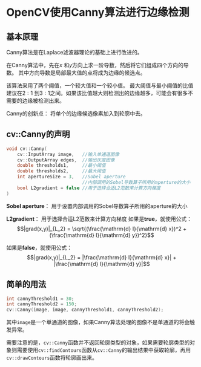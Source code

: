 # OpenCV使用Canny算法进行边缘检测

## 基本原理

Canny算法是在Laplace滤波器理论的基础上进行改进的。

在Canny算法中，先在$x$ 和$y$方向上求一阶导数，然后将它们组成四个方向的导数。
其中方向导数是局部最大值的点将成为边缘的候选点。

该算法采用了两个阈值，一个较大值和一个较小值。
最大阈值与最小阈值的比值建议在$2:1$ 到$3:1$之间。如果该比值越大则检测出的边缘越多，可能会有很多不需要的边缘被检测出来。

Canny的创新点：
将单个的边缘候选像素加入到轮廓中去。

## cv::Canny的声明

```cpp
void cv::Canny(
    cv::InputArray image,   //输入单通道图像
    cv::OutputArray edges,  //输出灰度图像
    double thresholds1,     //最小阈值
    double thresholds2,     //最大阈值
    int apertureSize = 3,   //Sobel aperture
                            //内部调用的Sobel导数算子所用的aperture的大小
    bool L2gradient = false //用于选择合适L2范数来计算方向梯度
)
```

**Sobel aperture**：
用于设置内部调用的Sobel导数算子所用的aperture的大小

**L2gradient**：
用于选择合适L2范数来计算方向梯度
如果是**true**，就使用公式：
$$|grad(x,y)|_{L_2} = \sqrt{(\frac{\mathrm{d} I}{\mathrm{d} x})^2 + (\frac{\mathrm{d} I}{\mathrm{d} y})^2}$$

如果是**false**，就使用公式：
$$|grad(x,y)|_{L_2} = |\frac{\mathrm{d} I}{\mathrm{d} x}| + |\frac{\mathrm{d} I}{\mathrm{d} y}|$$

## 简单的用法

```cpp
int cannyThreshold1 = 30;
int cannyThreshold2 = 150;
cv::Canny(image, image, cannyThreshold1, cannyThreshold2);
```

其中`image`是一个单通道的图像，如果Canny算法处理的图像不是单通道的将会触发异常。

需要注意的是，`cv::Canny`函数并不返回轮廓类型的对象，如果需要轮廓类型的对象则需要使用`cv::findContours`函数从`cv::Canny`的输出结果中获取轮廓，再用`cv::drawContours`函数将轮廓画出来。
